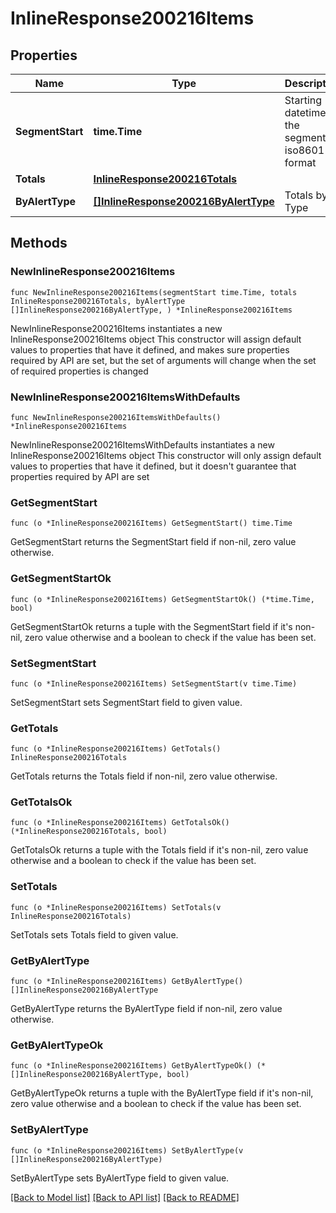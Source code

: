 # InlineResponse200216Items

## Properties

Name | Type | Description | Notes
------------ | ------------- | ------------- | -------------
**SegmentStart** | **time.Time** | Starting datetime of the segment in iso8601 format | 
**Totals** | [**InlineResponse200216Totals**](InlineResponse200216Totals.md) |  | 
**ByAlertType** | [**[]InlineResponse200216ByAlertType**](InlineResponse200216ByAlertType.md) | Totals by Type | 

## Methods

### NewInlineResponse200216Items

`func NewInlineResponse200216Items(segmentStart time.Time, totals InlineResponse200216Totals, byAlertType []InlineResponse200216ByAlertType, ) *InlineResponse200216Items`

NewInlineResponse200216Items instantiates a new InlineResponse200216Items object
This constructor will assign default values to properties that have it defined,
and makes sure properties required by API are set, but the set of arguments
will change when the set of required properties is changed

### NewInlineResponse200216ItemsWithDefaults

`func NewInlineResponse200216ItemsWithDefaults() *InlineResponse200216Items`

NewInlineResponse200216ItemsWithDefaults instantiates a new InlineResponse200216Items object
This constructor will only assign default values to properties that have it defined,
but it doesn't guarantee that properties required by API are set

### GetSegmentStart

`func (o *InlineResponse200216Items) GetSegmentStart() time.Time`

GetSegmentStart returns the SegmentStart field if non-nil, zero value otherwise.

### GetSegmentStartOk

`func (o *InlineResponse200216Items) GetSegmentStartOk() (*time.Time, bool)`

GetSegmentStartOk returns a tuple with the SegmentStart field if it's non-nil, zero value otherwise
and a boolean to check if the value has been set.

### SetSegmentStart

`func (o *InlineResponse200216Items) SetSegmentStart(v time.Time)`

SetSegmentStart sets SegmentStart field to given value.


### GetTotals

`func (o *InlineResponse200216Items) GetTotals() InlineResponse200216Totals`

GetTotals returns the Totals field if non-nil, zero value otherwise.

### GetTotalsOk

`func (o *InlineResponse200216Items) GetTotalsOk() (*InlineResponse200216Totals, bool)`

GetTotalsOk returns a tuple with the Totals field if it's non-nil, zero value otherwise
and a boolean to check if the value has been set.

### SetTotals

`func (o *InlineResponse200216Items) SetTotals(v InlineResponse200216Totals)`

SetTotals sets Totals field to given value.


### GetByAlertType

`func (o *InlineResponse200216Items) GetByAlertType() []InlineResponse200216ByAlertType`

GetByAlertType returns the ByAlertType field if non-nil, zero value otherwise.

### GetByAlertTypeOk

`func (o *InlineResponse200216Items) GetByAlertTypeOk() (*[]InlineResponse200216ByAlertType, bool)`

GetByAlertTypeOk returns a tuple with the ByAlertType field if it's non-nil, zero value otherwise
and a boolean to check if the value has been set.

### SetByAlertType

`func (o *InlineResponse200216Items) SetByAlertType(v []InlineResponse200216ByAlertType)`

SetByAlertType sets ByAlertType field to given value.



[[Back to Model list]](../README.md#documentation-for-models) [[Back to API list]](../README.md#documentation-for-api-endpoints) [[Back to README]](../README.md)


